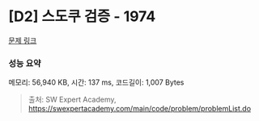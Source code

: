 # [D2] 스도쿠 검증 - 1974 

[문제 링크](https://swexpertacademy.com/main/code/problem/problemDetail.do?contestProbId=AV5Psz16AYEDFAUq) 

### 성능 요약

메모리: 56,940 KB, 시간: 137 ms, 코드길이: 1,007 Bytes



> 출처: SW Expert Academy, https://swexpertacademy.com/main/code/problem/problemList.do